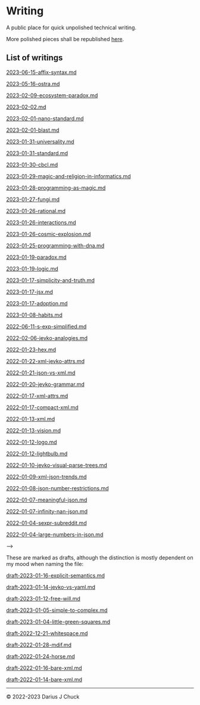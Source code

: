 # Writing

A public place for quick unpolished technical writing.

More polished pieces shall be republished [here](https://xtao.org/blog.html).

## List of writings

<!-- [2023-07-20-lambda.html](2023-07-20-lambda.html) -->
<!--  -->
<!-- [2023-07-19-lambda-notation.md](2023-07-19-lambda-notation.md) -->
<!--  -->
<!-- [2023-07-16-css2.md](2023-07-16-css2.md) -->
<!--  -->
<!-- [2023-07-14-css.md](2023-07-14-css.md) -->

[2023-06-15-affix-syntax.md](2023-06-15-affix-syntax.md)

[2023-05-16-ostra.md](2023-05-16-ostra.md)

[2023-02-09-ecosystem-paradox.md](2023-02-09-ecosystem-paradox.md)

[2023-02-02.md](2023-02-02.md)

[2023-02-01-nano-standard.md](2023-02-01-nano-standard.md)

[2023-02-01-blast.md](2023-02-01-blast.md)

[2023-01-31-universality.md](2023-01-31-universality.md)

[2023-01-31-standard.md](2023-01-31-standard.md)

[2023-01-30-cbcl.md](2023-01-30-cbcl.md)

[2023-01-29-magic-and-religion-in-informatics.md](2023-01-29-magic-and-religion-in-informatics.md)
<!--  -->
<!-- [2023-01-29-gamedev.md](2023-01-29-gamedev.md) -->

[2023-01-28-programming-as-magic.md](2023-01-28-programming-as-magic.md)

[2023-01-27-fungi.md](2023-01-27-fungi.md)

[2023-01-26-rational.md](2023-01-26-rational.md)

[2023-01-26-interactions.md](2023-01-26-interactions.md)

[2023-01-26-cosmic-explosion.md](2023-01-26-cosmic-explosion.md)

[2023-01-25-programming-with-dna.md](2023-01-25-programming-with-dna.md)

[2023-01-19-paradox.md](2023-01-19-paradox.md)

[2023-01-19-logic.md](2023-01-19-logic.md)

[2023-01-17-simplicity-and-truth.md](2023-01-17-simplicity-and-truth.md)
<!--  -->
<!-- [2023-01-17-marketing.md](2023-01-17-marketing.md) -->

[2023-01-17-jsx.md](2023-01-17-jsx.md)

[2023-01-17-adoption.md](2023-01-17-adoption.md)

[2023-01-08-habits.md](2023-01-08-habits.md)
<!--  -->
<!-- [2023-01-02-change.md](2023-01-02-change.md) -->
<!--  -->
<!-- [2022-06-14-spaces.md](2022-06-14-spaces.md) -->

[2022-06-11-s-exp-simplified.md](2022-06-11-s-exp-simplified.md)
<!--  -->
<!-- [2022-06-07-cons-cells.md](2022-06-07-cons-cells.md) -->

[2022-02-06-jevko-analogies.md](2022-02-06-jevko-analogies.md)
<!--  -->
<!-- [2022-02-02-cells-interlinked.md](2022-02-02-cells-interlinked.md) -->
<!--  -->
<!-- [2022-01-28-mfdi.md](2022-01-28-mfdi.md) -->
<!--  -->
<!-- [2022-01-27-mdif.md](2022-01-27-mdif.md) -->
<!--  -->
<!-- [2022-01-25-json-wrong.md](2022-01-25-json-wrong.md) -->
<!--  -->
<!-- [2022-01-25-json-types-harmful.md](2022-01-25-json-types-harmful.md) -->
<!--  -->
<!-- [2022-01-23-one-prefix-jevko.md](2022-01-23-one-prefix-jevko.md) -->
<!--  -->
<!-- [2022-01-23-kiss.md](2022-01-23-kiss.md) -->

[2022-01-23-hex.md](2022-01-23-hex.md)

[2022-01-22-xml-jevko-attrs.md](2022-01-22-xml-jevko-attrs.md)

[2022-01-21-json-vs-xml.md](2022-01-21-json-vs-xml.md)

[2022-01-20-jevko-grammar.md](2022-01-20-jevko-grammar.md)

[2022-01-17-xml-attrs.md](2022-01-17-xml-attrs.md)

[2022-01-17-compact-xml.md](2022-01-17-compact-xml.md)

[2022-01-13-xml.md](2022-01-13-xml.md)

[2022-01-13-vision.md](2022-01-13-vision.md)

[2022-01-12-logo.md](2022-01-12-logo.md)

[2022-01-12-lightbulb.md](2022-01-12-lightbulb.md)

[2022-01-10-jevko-visual-parse-trees.md](2022-01-10-jevko-visual-parse-trees.md)

[2022-01-09-xml-json-trends.md](2022-01-09-xml-json-trends.md)

[2022-01-08-json-number-restrictions.md](2022-01-08-json-number-restrictions.md)

[2022-01-07-meaningful-json.md](2022-01-07-meaningful-json.md)

[2022-01-07-infinity-nan-json.md](2022-01-07-infinity-nan-json.md)

[2022-01-04-sexpr-subreddit.md](2022-01-04-sexpr-subreddit.md)

[2022-01-04-large-numbers-in-json.md](2022-01-04-large-numbers-in-json.md)

<!-- [2021-01-26-why-validate-json.md](2021-01-26-why-validate-json.md) --> -->

These are marked as drafts, although the distinction is mostly dependent on my mood when naming the file:

<!-- [draft-philosophy-2023-01-07.md](draft-philosophy-2023-01-07.md)

[draft.pdf](draft.pdf)

[draft-2023-01-19-blast.md](draft-2023-01-19-blast.md) -->

[draft-2023-01-16-explicit-semantics.md](draft-2023-01-16-explicit-semantics.md)

[draft-2023-01-14-jevko-vs-yaml.md](draft-2023-01-14-jevko-vs-yaml.md)

[draft-2023-01-12-free-will.md](draft-2023-01-12-free-will.md)

[draft-2023-01-05-simple-to-complex.md](draft-2023-01-05-simple-to-complex.md)

[draft-2023-01-04-little-green-squares.md](draft-2023-01-04-little-green-squares.md)

[draft-2022-12-21-whitespace.md](draft-2022-12-21-whitespace.md)

[draft-2022-01-28-mdif.md](draft-2022-01-28-mdif.md)

[draft-2022-01-24-horse.md](draft-2022-01-24-horse.md)

<!-- [draft-2022-01-19-length-prefixed-jevko.md](draft-2022-01-19-length-prefixed-jevko.md) -->

<!-- [draft-2022-01-18-binary-jevko.md](draft-2022-01-18-binary-jevko.md) -->

[draft-2022-01-16-bare-xml.md](draft-2022-01-16-bare-xml.md)

[draft-2022-01-14-bare-xml.md](draft-2022-01-14-bare-xml.md)

***

© 2022-2023 Darius J Chuck
